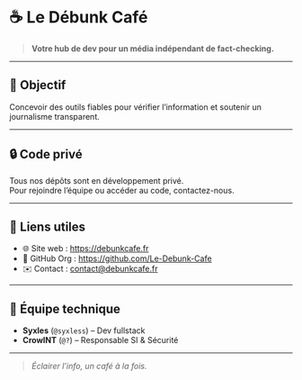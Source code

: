 # ☕ Le Débunk Café

> **Votre hub de dev pour un média indépendant de fact-checking.**

---

## 🎯 Objectif

Concevoir des outils fiables pour vérifier l’information et soutenir un journalisme transparent.

---

## 🔒 Code privé

Tous nos dépôts sont en développement privé.  
Pour rejoindre l’équipe ou accéder au code, contactez-nous.

---

## 🔗 Liens utiles

- 🌐 Site web : https://debunkcafe.fr  
- 🐙 GitHub Org : https://github.com/Le-Debunk-Cafe  
- ✉️ Contact : contact@debunkcafe.fr  

---

## 🤝 Équipe technique

- **Syxles** (`@syxless`) – Dev fullstack
- **CrowINT** (`@?`) – Responsable SI & Sécurité 

---

> *Éclairer l’info, un café à la fois.*  

